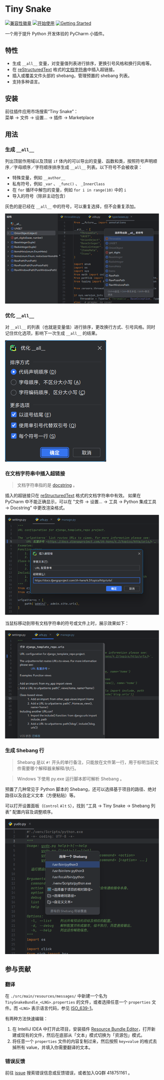 # Tiny Snake

[![兼容性徽章](https://img.shields.io/badge/PyCharm-2022.2.*%20~%202024.1.*-darkgreen?style=flat-square&logo=pycharm)](https://plugins.jetbrains.com/plugin/24140-tiny-snake/versions)
[![开始使用](https://img.shields.io/badge/开始使用-中文-blue.svg?style=flat-square)](./README.md)
[![Getting Started](https://img.shields.io/badge/Getting%20Started-English-green.svg?style=flat-square)](./README_en.md) 

一个用于提升 Python 开发体验的 PyCharm 小插件。

## 特性

- 生成 `__all__` 变量，对变量值列表进行排序，更换引号风格和换行风格等。
- 在 [reStructuredText](https://en.wikipedia.org/wiki/ReStructuredText) 格式的[文档字符串](https://docs.python.org/zh-cn/3/glossary.html#term-docstring)中插入超链接。
- 插入或覆盖文件头部的 shebang，管理预置的 shebang 列表。
- 支持多种语言。

## 安装

前往插件应用市场搜索“Tiny Snake”：  
菜单 → 文件 → 设置... → 插件 → Marketplace

## 用法

### 生成 `__all__`

列出顶层作用域以及顶层 `if` 体内的可以导出的变量、函数和类，按照符号声明顺序／字母顺序／字符顺序排序生成 `__all__` 列表。以下符号不会被收录：

- 特殊变量，例如 `__author__`
- 私有符号，例如 `_var` 、 `_func()` 、 `_InnerClass`
- 在 `for` 循环中解包的变量，例如 `for i in range(10)` 中的 `i`
- 导入的符号（除非主动包含）

灰色的是已经在 `__all__` 中的符号，可以重复选择，但不会重复添加。

![生成DunderAll的示意图](./.img/generate-dunder-all.png)

### 优化 `__all__`

对 `__all__` 的列表（也就是变量值）进行排序，更改换行方式、引号风格。同时记住优化选项，影响下一次生成 `__all__` 的结果。

![优化DunderAll的示意图](./.img/optimize-dunder-all.png)

### 在文档字符串中插入超链接

> 文档字符串指的是 [docstring](https://docs.python.org/zh-cn/3/glossary.html#term-docstring) 。

插入的超链接只在 [reStructuredText](https://en.wikipedia.org/wiki/ReStructuredText) 格式的文档字符串中有效。
如果在 PyCharm 中不能正确显示，可以在 "文件 → 设置... → 工具 → Python 集成工具 → Docstring" 中更改渲染格式。

![插入超链接的示意图](./.img/insert-docstring-hyperlink.png)

当鼠标移动到带有文档字符串的符号或文件上时，展示效果如下：

![带有超链接的文档字符串的效果展示](./.img/hyperlink-in-docstring.png)

### 生成 Shebang 行

> Shebang 是以 `#!` 开头的单行备注，只能放在文件第一行，用于标明当前文件需要哪个解释器来解释/执行。

> Windows 下使用 py.exe 运行脚本即可解析 Shebang 。

预置了几种常见于 Python 脚本的 Shebang，还可以选择基于项目的路径、绝对路径以及自定义文本（方便粘贴）等。

可以打开设置面板（`Control` `Alt` `S`），找到 “工具 → Tiny Snake → Shebang 列表” 配置内容及调整顺序。

![生成Shebang的示意图](./.img/generate-shebang.png)

## 参与贡献

### 翻译

在 `./src/main/resources/messages/` 中新建一个名为 `TinySnakeBundle_<LNG>.properties` 的文件，或者选择任意一个 `properties` 文件。而 `<LNG>` 表示语言代码，参见 [ISO_639-1](https://zh.wikipedia.org/wiki/ISO_639-1)。

有两种方法快速编辑：

1. 在 IntelliJ IDEA 中打开此项目，安装插件 [Resource Bundle Editor](https://plugins.jetbrains.com/plugin/17035-resource-bundle-editor)，打开新建或现有的文件，然后在底部从「文本」模式切换为「资源包」模式。
2. 将任意一个 `properties` 文件的内容复制过来，然后按照 `key=value` 的格式去掉所有 value，并填入你需要翻译的文本。

### 错误反馈

前往 [issue](https://github.com/aixcyi/TinySnake/issues) 搜索错误信息或反馈错误，或者加入QQ群 418751161 。
